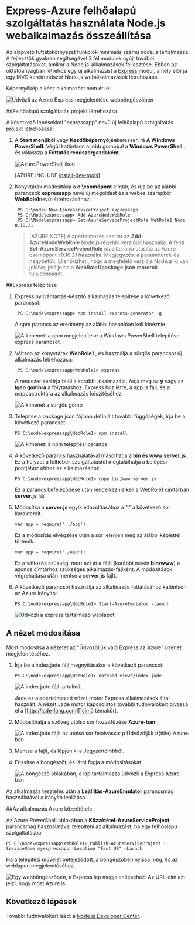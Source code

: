 <properties 
    pageTitle="Webes Express (Node.js) az alkalmazás |} Microsoft Azure" 
    description="A felhőalapú szolgáltatás oktatóprogram épül, és bemutatja, hogyan kell használni a Express modul oktatóanyagot." 
    services="cloud-services" 
    documentationCenter="nodejs" 
    authors="rmcmurray" 
    manager="wpickett" 
    editor=""/>

<tags 
    ms.service="cloud-services" 
    ms.workload="tbd" 
    ms.tgt_pltfrm="na" 
    ms.devlang="nodejs" 
    ms.topic="article" 
    ms.date="08/11/2016" 
    ms.author="robmcm"/>






# <a name="build-a-nodejs-web-application-using-express-on-an-azure-cloud-service"></a>Express-Azure felhőalapú szolgáltatás használata Node.js webalkalmazás összeállítása

Az alapvető futtatókörnyezet funkciók minimális számú node.js tartalmazza.
A fejlesztők gyakran segítségével 3 fél modulok nyújt további szolgáltatásokat, amikor a Node.js-alkalmazások fejlesztése. Ebben az oktatóanyagban létrehoz egy új alkalmazást a [Express][] modul, amely előírja egy MVC keretrendszer Node.js webalkalmazások létrehozása.

Képernyőkép a kész alkalmazást nem éri el:

![Üdvözli az Azure Express megjelenítése webböngészőben](./media/cloud-services-nodejs-develop-deploy-express-app/node36.png)

##<a name="create-a-cloud-service-project"></a>Felhőalapú szolgáltatás projekt létrehozása

A következő lépésekkel "expressapp" nevű új felhőalapú szolgáltatás projekt létrehozása:

1. A **Start menüből** vagy **Kezdőképernyőjén**keressen rá **A Windows PowerShell**. Végül kattintson a jobb gombbal a **Windows PowerShell** , és válassza a **Futtatás rendszergazdaként**.

    ![Azure PowerShell ikon](./media/cloud-services-nodejs-develop-deploy-express-app/azure-powershell-start.png)

    [AZURE.INCLUDE [install-dev-tools](../../includes/install-dev-tools.md)]

2. Könyvtárak módosítása a **c:\\csomópont** címtár, és írja be az alábbi parancsok **expressapp** nevű új megoldást és a webes szerepkör **WebRole1**nevű létrehozásához:

        PS C:\node> New-AzureServiceProject expressapp
        PS C:\Node\expressapp> Add-AzureNodeWebRole
        PS C:\Node\expressapp> Set-AzureServiceProjectRole WebRole1 Node 0.10.21

    > [AZURE.NOTE] Alapértelmezés szerint az **Add-AzureNodeWebRole** Node.js régebbi verzióját használja. A fenti **Set-AzureServiceProjectRole** utasítás arra utasítja az Azure csomópont v0.10.21 használni.  Megjegyzés: a paraméterek-és nagybetűk.  Ellenőrizheti, hogy a megfelelő verziója Node.js ki van jelölve, jelölje be a **WebRole1\package.json** **motorok** tulajdonságot.

##<a name="install-express"></a>Express telepítése

1. Express nyilvántartás-készítő alkalmazás telepítése a következő parancsot:

        PS C:\node\expressapp> npm install express-generator -g

    A npm parancs az eredmény az alábbi hasonlóan kell kinéznie. 

    ![A kimenet: a npm megjelenítése a Windows PowerShell telepítése express parancsot.](./media/cloud-services-nodejs-develop-deploy-express-app/express-g.png)

2. Váltson az könyvtárak **WebRole1** , és használja a sürgős parancsot új alkalmazás létrehozása:

        PS C:\node\expressapp\WebRole1> express

    A rendszer kéri írja felül a korábbi alkalmazást. Adja meg az **y** vagy az **Igen gombra** a folytatáshoz. Express hoz létre, a app.js fájl, és a mappastruktúra az alkalmazás készítéséhez.

    ![A kimenet a sürgős gomb](./media/cloud-services-nodejs-develop-deploy-express-app/node23.png)


5.  Telepítse a package.json fájlban definiált további függőségek, írja be a következő parancsot:

        PS C:\node\expressapp\WebRole1> npm install

    ![A kimenet: a npm telepítési parancs](./media/cloud-services-nodejs-develop-deploy-express-app/node26.png)

6.  A következő parancs használatával másolhatja a **bin és www** **server.js**. Ez a helyzet a felhőbeli szolgáltatástól megtalálhatja a belépési pontjához ehhez az alkalmazáshoz.

        PS C:\node\expressapp\WebRole1> copy bin/www server.js

    Ez a parancs befejeződése után rendelkeznie kell a WebRole1 címtárban **server.js** fájl.

7.  Módosítsa a **server.js** egyik eltávolításához a "." a következő sor karaktereit.

        var app = require('../app');

    Ez a módosítás elvégzése után a sor jelenjen meg az alábbi képlettel történik.

        var app = require('./app');

    Ez a változás szükség, mert azt át a fájlt (korábbi nevén **bin/www**) a azonos címtárhoz szükséges alkalmazás-fájlként. A módosítások végrehajtása után mentse a **server.js** fájlt.

8.  A következő parancsot használja az alkalmazás futtatásához kattintson az Azure irányító:

        PS C:\node\expressapp\WebRole1> Start-AzureEmulator -launch

    ![Üdvözli a express tartalmazó weblapot.](./media/cloud-services-nodejs-develop-deploy-express-app/node28.png)

## <a name="modifying-the-view"></a>A nézet módosítása

Most módosítsa a nézetet az "Üdvözöljük való Express az Azure" üzenet megjelenítéséhez.

1.  Írja be a index.jade fájl megnyitásakor a következő parancsot:

        PS C:\node\expressapp\WebRole1> notepad views/index.jade

    ![A index.jade fájl tartalmát.](./media/cloud-services-nodejs-develop-deploy-express-app/getting-started-19.png)

    Jade az alapértelmezett nézet motor Express alkalmazások által használt. A nézet Jade motor kapcsolatos további tudnivalókért olvassa el a [http://jade-lang.com][]című témakört.

2.  Módosíthatja a szöveg utolsó sor hozzáfűzése **Azure-ban**.

    ![A index.jade fájlt az utolsó sor felolvassa: p Üdvözöljük \#{title} Azure-ban](./media/cloud-services-nodejs-develop-deploy-express-app/node31.png)

3.  Mentse a fájlt, és lépjen ki a Jegyzettömbből.

4.  Frissítse a böngészőt, és látni fogja a módosításokat.

    ![A böngésző ablakában, a lap tartalmazza üdvözli a Express Azure-ban](./media/cloud-services-nodejs-develop-deploy-express-app/node32.png)

Az alkalmazás tesztelés után a **Leállítás-AzureEmulator** parancsmag használatával a irányító leállítása.

##<a name="publishing-the-application-to-azure"></a>Az alkalmazás Azure közzététele

Az Azure PowerShell ablakában a **Közzététel-AzureServiceProject** parancsmag használatával telepíteni az alkalmazást, ha egy felhőalapú szolgáltatásba

    PS C:\node\expressapp\WebRole1> Publish-AzureServiceProject -ServiceName myexpressapp -Location "East US" -Launch

Ha a telepítési művelet befejeződött, a böngészőben nyissa meg, és az weblapon megjelenítéséhez.

![Egy webböngészőben, a Express lap megjelenítéséhez. Az URL-cím azt jelzi, hogy most Azure is.](./media/cloud-services-nodejs-develop-deploy-express-app/node36.png)

## <a name="next-steps"></a>Következő lépések

További tudnivalókért lásd: a [Node.js Developer Center](/develop/nodejs/).

  [Node.js Web Application]: http://www.windowsazure.com/develop/nodejs/tutorials/getting-started/
  [Express]: http://expressjs.com/
  [http://Jade-Lang.com]: http://jade-lang.com

 
